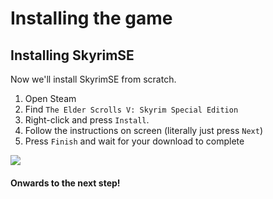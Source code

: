 # Installing the game

## Installing SkyrimSE

Now we'll install SkyrimSE from scratch.

1. Open Steam
2. Find `The Elder Scrolls V: Skyrim Special Edition`
3. Right-click and press `Install`.
4. Follow the instructions on screen (literally just press `Next`)
5. Press `Finish` and wait for your download to complete

![](https://sxcu.net/5BicuES0K.gif)

#### Onwards to the next step!
